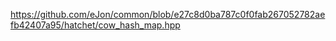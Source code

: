 https://github.com/eJon/common/blob/e27c8d0ba787c0f0fab267052782aefb42407a95/hatchet/cow_hash_map.hpp
